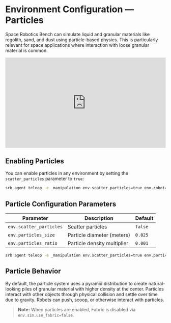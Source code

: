 # Environment Configuration — Particles

Space Robotics Bench can simulate liquid and granular materials like regolith, sand, and dust using particle-based physics. This is particularly relevant for space applications where interaction with loose granular material is common.

<iframe style="width:100%;aspect-ratio:16/9" src="https://www.youtube.com/embed/Pap-QDMsHk4?si=xJTKjGKLHRyMz4rO&mute=1&autoplay=1&loop=1&playlist=Pap-QDMsHk4" frameborder="0" allow="accelerometer; autoplay; clipboard-write; encrypted-media; gyroscope; picture-in-picture; web-share" referrerpolicy="strict-origin-when-cross-origin" allowfullscreen></iframe>

## Enabling Particles

You can enable particles in any environment by setting the `scatter_particles` parameter to `true`:

```bash
srb agent teleop -e _manipulation env.scatter_particles=true env.robot=+scoop
```

## Particle Configuration Parameters

| Parameter               | Description                 | Default |
| ----------------------- | --------------------------- | ------- |
| `env.scatter_particles` | Scatter particles           | `false` |
| `env.particles_size`    | Particle diameter (meters)  | `0.025` |
| `env.particles_ratio`   | Particle density multiplier | `0.001` |

```bash
srb agent teleop -e _manipulation env.scatter_particles=true env.particles_size=0.01 env.particles_ratio=0.1
```

## Particle Behavior

By default, the particle system uses a pyramid distribution to create natural-looking piles of granular material with higher density at the center. Particles interact with other objects through physical collision and settle over time due to gravity. Robots can push, scoop, or otherwise interact with particles.

> **Note:** When particles are enabled, Fabric is disabled via `env.sim.use_fabric=false`.

